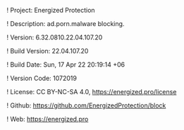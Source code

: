 ! Project: Energized Protection

! Description: ad.porn.malware blocking.

! Version: 6.32.0810.22.04.107.20

! Build Version: 22.04.107.20

! Build Date: Sun, 17 Apr 22 20:19:14 +06

! Version Code: 1072019

! License: CC BY-NC-SA 4.0, https://energized.pro/license

! Github: https://github.com/EnergizedProtection/block

! Web: https://energized.pro
